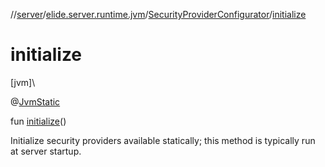 //[server](../../../index.md)/[elide.server.runtime.jvm](../index.md)/[SecurityProviderConfigurator](index.md)/[initialize](initialize.md)

# initialize

[jvm]\

@[JvmStatic](https://kotlinlang.org/api/latest/jvm/stdlib/kotlin.jvm/-jvm-static/index.html)

fun [initialize](initialize.md)()

Initialize security providers available statically; this method is typically run at server startup.
